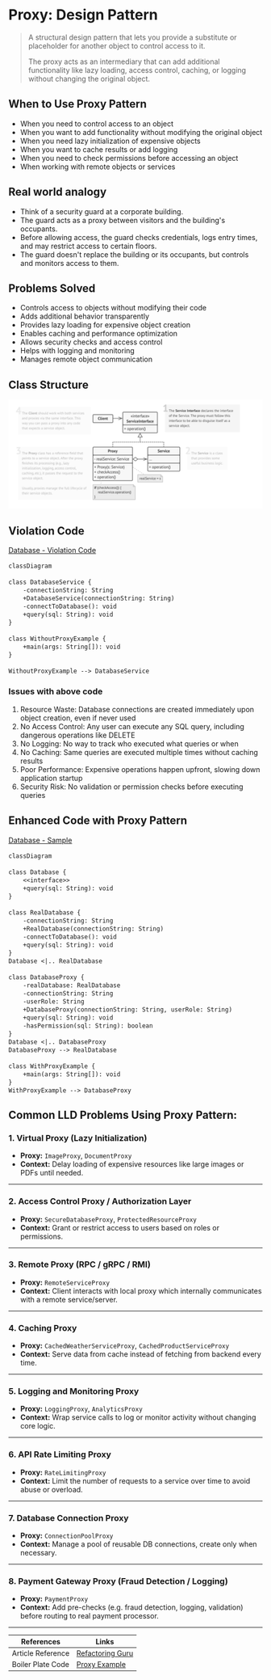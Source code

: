 # Proxy: Design Pattern

> A structural design pattern that lets you provide a substitute or placeholder for another object to control access to it.
> 
> The proxy acts as an intermediary that can add additional functionality like lazy loading, access control, caching, or logging without changing the original object.

## When to Use Proxy Pattern

- When you need to control access to an object
- When you want to add functionality without modifying the original object
- When you need lazy initialization of expensive objects
- When you want to cache results or add logging
- When you need to check permissions before accessing an object
- When working with remote objects or services

## Real world analogy
  
- Think of a security guard at a corporate building. 
- The guard acts as a proxy between visitors and the building's occupants. 
- Before allowing access, the guard checks credentials, logs entry times, and may restrict access to certain floors. 
- The guard doesn't replace the building or its occupants, but controls and monitors access to them.

## Problems Solved
- Controls access to objects without modifying their code 
- Adds additional behavior transparently 
- Provides lazy loading for expensive object creation 
- Enables caching and performance optimization 
- Allows security checks and access control 
- Helps with logging and monitoring
- Manages remote object communication

## Class Structure

![proxy-class-structure.png](../../images/structure/proxy.png)

## Violation Code

[Database - Violation Code](../../code/designPatterns/proxy/ProxyViolation.java)

```mermaid
classDiagram

class DatabaseService {
    -connectionString: String
    +DatabaseService(connectionString: String)
    -connectToDatabase(): void
    +query(sql: String): void
}

class WithoutProxyExample {
    +main(args: String[]): void
}

WithoutProxyExample --> DatabaseService

```
### Issues with above code
1. Resource Waste: Database connections are created immediately upon object creation, even if never used
2. No Access Control: Any user can execute any SQL query, including dangerous operations like DELETE
3. No Logging: No way to track who executed what queries or when
4. No Caching: Same queries are executed multiple times without caching results
5. Poor Performance: Expensive operations happen upfront, slowing down application startup
6. Security Risk: No validation or permission checks before executing queries


## Enhanced Code with Proxy Pattern
[Database - Sample](../../code/designPatterns/proxy/ProxySample.java)

```mermaid
classDiagram

class Database {
    <<interface>>
    +query(sql: String): void
}

class RealDatabase {
    -connectionString: String
    +RealDatabase(connectionString: String)
    -connectToDatabase(): void
    +query(sql: String): void
}
Database <|.. RealDatabase

class DatabaseProxy {
    -realDatabase: RealDatabase
    -connectionString: String
    -userRole: String
    +DatabaseProxy(connectionString: String, userRole: String)
    +query(sql: String): void
    -hasPermission(sql: String): boolean
}
Database <|.. DatabaseProxy
DatabaseProxy --> RealDatabase

class WithProxyExample {
    +main(args: String[]): void
}
WithProxyExample --> DatabaseProxy

```

## Common LLD Problems Using Proxy Pattern:


### 1. Virtual Proxy (Lazy Initialization)
- **Proxy:** `ImageProxy`, `DocumentProxy`
- **Context:** Delay loading of expensive resources like large images or PDFs until needed.

---

### 2. Access Control Proxy / Authorization Layer
- **Proxy:** `SecureDatabaseProxy`, `ProtectedResourceProxy`
- **Context:** Grant or restrict access to users based on roles or permissions.

---

### 3. Remote Proxy (RPC / gRPC / RMI)
- **Proxy:** `RemoteServiceProxy`
- **Context:** Client interacts with local proxy which internally communicates with a remote service/server.

---

### 4. Caching Proxy
- **Proxy:** `CachedWeatherServiceProxy`, `CachedProductServiceProxy`
- **Context:** Serve data from cache instead of fetching from backend every time.

---

### 5. Logging and Monitoring Proxy
- **Proxy:** `LoggingProxy`, `AnalyticsProxy`
- **Context:** Wrap service calls to log or monitor activity without changing core logic.

---

### 6. API Rate Limiting Proxy
- **Proxy:** `RateLimitingProxy`
- **Context:** Limit the number of requests to a service over time to avoid abuse or overload.

---

### 7. Database Connection Proxy
- **Proxy:** `ConnectionPoolProxy`
- **Context:** Manage a pool of reusable DB connections, create only when necessary.

---

### 8. Payment Gateway Proxy (Fraud Detection / Logging)
- **Proxy:** `PaymentProxy`
- **Context:** Add pre-checks (e.g. fraud detection, logging, validation) before routing to real payment processor.

---

| References | Links                                                              |
|------------|--------------------------------------------------------------------|
| Article Reference | [Refactoring Guru](https://refactoring.guru/design-patterns/proxy) |
| Boiler Plate Code | [Proxy Example](../../code/designPatterns/proxy/ProxyExample.java) |





